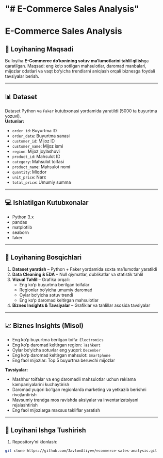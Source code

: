 "# E-Commerce Sales Analysis" 
=======
# E-Commerce Sales Analysis

## 📌 Loyihaning Maqsadi
Bu loyiha **E-Commerce do‘konining sotuv ma’lumotlarini tahlil qilish**ga qaratilgan. Maqsad: eng ko‘p sotilgan mahsulotlar, daromad manbalari, mijozlar odatlari va vaqt bo‘yicha trendlarni aniqlash orqali biznesga foydali tavsiyalar berish.

---

## 📊 Dataset
Dataset Python va `Faker` kutubxonasi yordamida yaratildi (5000 ta buyurtma yozuvi).  
**Ustunlar:**
- `order_id`: Buyurtma ID
- `order_date`: Buyurtma sanasi
- `customer_id`: Mijoz ID
- `customer_name`: Mijoz ismi
- `region`: Mijoz joylashuvi
- `product_id`: Mahsulot ID
- `category`: Mahsulot toifasi
- `product_name`: Mahsulot nomi
- `quantity`: Miqdor
- `unit_price`: Narx
- `total_price`: Umumiy summa

---

## 💻 Ishlatilgan Kutubxonalar
- Python 3.x  
- pandas  
- matplotlib  
- seaborn  
- faker  

---

## 🚀 Loyihaning Bosqichlari
1. **Dataset yaratish** – Python + Faker yordamida soxta ma’lumotlar yaratildi  
2. **Data Cleaning & EDA** – Null qiymatlar, dublikatlar va statistik tahlil  
3. **Vizual Tahlil** – Grafika orqali:  
   - Eng ko‘p buyurtma berilgan toifalar  
   - Regionlar bo‘yicha umumiy daromad  
   - Oylar bo‘yicha sotuv trendi  
   - Eng ko‘p daromad keltirgan mahsulotlar  
4. **Biznes Insights & Tavsiyalar** – Grafiklar va tahlillar asosida tavsiyalar  

---

## 📈 Biznes Insights (Misol)
- Eng ko‘p buyurtma berilgan toifa: `Electronics`  
- Eng ko‘p daromad keltirgan region: `Tashkent`  
- Oylar bo‘yicha sotuvlar eng yuqori: `December`  
- Eng ko‘p daromad keltirgan mahsulot: `Smartphone`  
- Eng faol mijozlar: Top 5 buyurtma beruvchi mijozlar

**Tavsiyalar:**
- Mashhur toifalar va eng daromadli mahsulotlar uchun reklama kampaniyalarini kuchaytirish  
- Daromad yuqori bo‘lgan regionlarda marketing va yetkazib berishni rivojlantirish  
- Mavsumiy trendga mos ravishda aksiyalar va inventarizatsiyani rejalashtirish  
- Eng faol mijozlarga maxsus takliflar yaratish  

---

## 📂 Loyihani Ishga Tushirish
1. Repository’ni klonlash:  
```bash
git clone https://github.com/JavlonAliyev/ecommerce-sales-analysis.git
